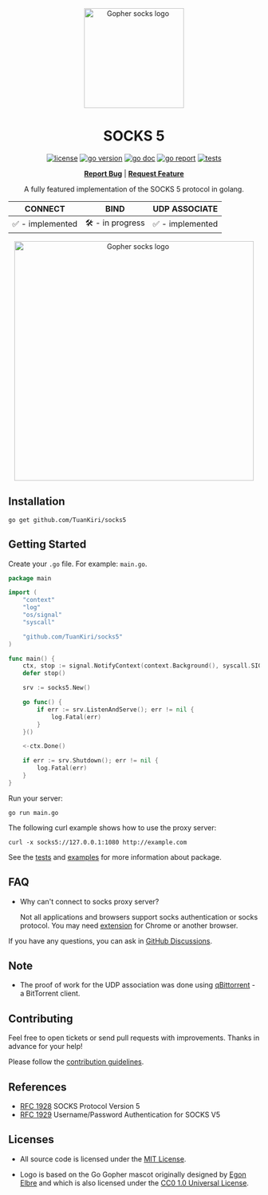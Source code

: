 <div align="center">

<img alt="Gopher socks logo" src="https://github.com/TuanKiri/socks5-assets/blob/master/logo.png?raw=true" width="200">

<h1>SOCKS 5</h1>

[![license](https://img.shields.io/badge/license-MIT-red.svg)](LICENSE)
[![go version](https://img.shields.io/github/go-mod/go-version/TuanKiri/socks5)](go.mod)
[![go doc](https://godoc.org/github.com/TuanKiri/socks5?status.svg)](https://pkg.go.dev/github.com/TuanKiri/socks5)
[![go report](https://goreportcard.com/badge/github.com/TuanKiri/socks5)](https://goreportcard.com/report/github.com/TuanKiri/socks5)
[![tests](https://github.com/TuanKiri/socks5/workflows/Test/badge.svg)](https://github.com/TuanKiri/socks5/actions?workflow=Test)

<strong>[Report Bug](https://github.com/TuanKiri/socks5/issues/new?assignees=&labels=bug&projects=&template=bug_report.yml&title=%5BBug%5D%3A+)</strong> | <strong>[Request Feature](https://github.com/TuanKiri/socks5/issues/new?assignees=&labels=enhancement&projects=&template=feature_request.yml&title=%5BEnhancement%5D%3A+)</strong>

A fully featured implementation of the SOCKS 5 protocol in golang.

| CONNECT | BIND | UDP ASSOCIATE |
| :---: | :---: | :---: |
| ✅ - implemented | 🛠 - in progress | ✅ - implemented | 

<img alt="Gopher socks logo" src="https://github.com/TuanKiri/socks5-assets/blob/master/preview.gif?raw=true" width="480">

</div>

## Installation

    go get github.com/TuanKiri/socks5

## Getting Started

Create your `.go` file. For example: `main.go`.

```go
package main

import (
	"context"
	"log"
	"os/signal"
	"syscall"

	"github.com/TuanKiri/socks5"
)

func main() {
	ctx, stop := signal.NotifyContext(context.Background(), syscall.SIGINT, syscall.SIGTERM)
	defer stop()

	srv := socks5.New()

	go func() {
		if err := srv.ListenAndServe(); err != nil {
			log.Fatal(err)
		}
	}()

	<-ctx.Done()

	if err := srv.Shutdown(); err != nil {
		log.Fatal(err)
	}
}
```

Run your server:

    go run main.go

The following curl example shows how to use the proxy server:

    curl -x socks5://127.0.0.1:1080 http://example.com

See the [tests](socks5_test.go) and [examples](examples) for more information about package.

## FAQ

* Why can't connect to socks proxy server?

    Not all applications and browsers support socks authentication or socks protocol. You may need [extension](https://github.com/txthinking/socks5-configurator) for Chrome or another browser.

If you have any questions, you can ask in [GitHub Discussions](https://github.com/TuanKiri/socks5/discussions/new?category=q-a).

## Note

* The proof of work for the UDP association was done using [qBittorrent](https://github.com/qbittorrent/qBittorrent) - a BitTorrent client.

## Contributing
Feel free to open tickets or send pull requests with improvements. Thanks in advance for your help!

Please follow the [contribution guidelines](.github/CONTRIBUTING.md).

## References

* [RFC 1928](https://www.rfc-editor.org/rfc/rfc1928.txt) SOCKS Protocol Version 5
* [RFC 1929](https://www.rfc-editor.org/rfc/rfc1929.txt) Username/Password Authentication for SOCKS V5

## Licenses

* All source code is licensed under the [MIT License](LICENSE).

* Logo is based on the Go Gopher mascot originally designed by [Egon Elbre](https://github.com/egonelbre/gophers) and which is also licensed under the [CC0 1.0 Universal License](https://creativecommons.org/publicdomain/zero/1.0/).